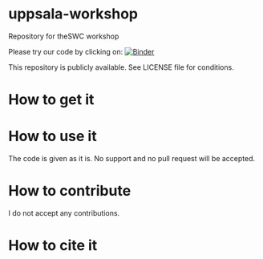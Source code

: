 # uppsala-workshop
Repository for theSWC workshop

Please try our code by clicking on:
[![Binder](https://mybinder.org/badge.svg)](https://mybinder.org/v2/gh/anacost/uppsala-workshop/master)

This repository is publicly available. See LICENSE file for conditions.

# How to get it

# How to use it

The code is given as it is. No support and no pull request will be accepted.

# How to contribute

I do not accept any contributions.
# How to cite it
